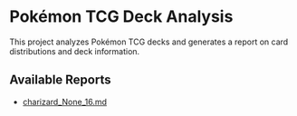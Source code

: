 # Pokémon TCG Deck Analysis

This project analyzes Pokémon TCG decks and generates a report on card distributions and deck information.

## Available Reports
- [charizard_None_16.md](reports/charizard_None_16.md)
